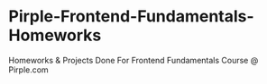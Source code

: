 # Pirple-Frontend-Fundamentals-Homeworks
Homeworks &amp; Projects Done For Frontend Fundamentals Course @ Pirple.com 
